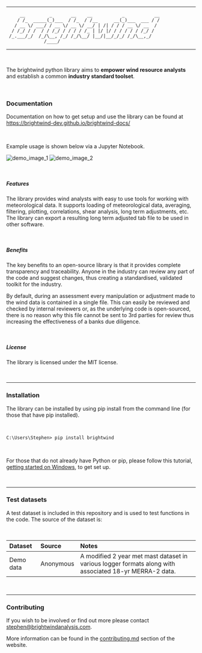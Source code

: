 --------------
```
     __         _       __    __           _           __
    / /_  _____(_)___  / /_  / /__      __(_)___  ___ / /
   / __ \/ ___/ / __ \/ __ \/ __/ | /| / / / __ \/ __  /
  / /_/ / /  / / /_/ / / / / /_ | |/ |/ / / / / / /_/ /
 /_.___/_/  /_/\__, /_/ /_/\__/ |__/|__/_/_/ /_/\__,_/
              /____/
 ```
--------------

<br>

The brightwind python library aims to **empower wind resource analysts** and establish a common **industry standard toolset**.

<br>

### Documentation

Documentation on how to get setup and use the library can be found at https://brightwind-dev.github.io/brightwind-docs/

<br>

Example usage is shown below via a Jupyter Notebook.
<br>

<p>

![demo_image_1](read_me_1.png)
![demo_image_2](read_me_2.png)
</p>




<br>

##### Features
The library provides wind analysts with easy to use tools for working with
meteorological data. It supports loading of meteorological data, averaging,
filtering, plotting, correlations, shear analysis, long term adjustments, etc.
The library can export a resulting long term adjusted tab file to be used in
other software.

<br>

##### Benefits
The key benefits to an open-source library is that it provides complete transparency
and traceability. Anyone in the industry can review any part of the code and suggest changes,
thus creating a standardised, validated toolkit for the industry.

By default, during an assessment every manipulation or adjustment made to the wind data is
contained in a single file. This can easily be reviewed and checked by internal reviewers or,
as the underlying code is open-sourced, there is no reason why this file cannot be sent to
3rd parties for review thus increasing the effectiveness of a banks due diligence.

<br>

##### License
The library is licensed under the MIT license.

<br>

---
### Installation

The library can be installed by using pip install from the command line (for those that have pip installed).

<br>

```
C:\Users\Stephen> pip install brightwind
```

<br>

For those that do not already have Python or pip, please follow this tutorial,
[getting started on Windows](https://brightwind-dev.github.io/brightwind-docs/tutorials/getting_started_on_windows.html),
to get set up.

<br>

---
### Test datasets
A test dataset is included in this repository and is used to test functions in the code. The source of the dataset is:

<br>

| Dataset            | Source           | Notes  |
|:------------------ |:-------------|:-----|
| Demo data          | Anonymous | A modified 2 year met mast dataset in various logger formats along with associated 18-yr MERRA-2 data. |

<br>

---
### Contributing
If you wish to be involved or find out more please contact stephen@brightwindanalysis.com.

More information can be found in the [contributing.md](https://github.com/brightwind-dev/brightwind/blob/master/contributing.md) section of the website.

<br>
